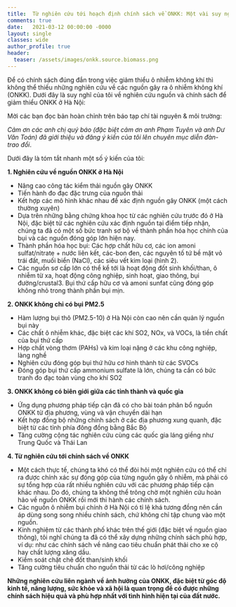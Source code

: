 ```yaml
---
title:  Từ nghiên cứu tới hoạch định chính sách về ONKK: Một vài suy nghĩ
comments: true
date:   2021-03-12 00:00:00 -0000
layout: single
classes: wide
author_profile: true
header:
  teaser: /assets/images/onkk.source.biomass.png
---
```


Để có chính sách đúng đắn trong việc giảm thiểu ô nhiễm không khí thì không thể thiếu những nghiên cứu về các nguồn gây ra ô nhiễm không khí (ONKK).
Dưới đây là suy nghĩ của tôi về nghiên cứu nguồn và chính sách để giảm thiểu ONKK ở Hà Nội:

Mời các bạn đọc bản hoàn chỉnh trên báo tạp chí tài nguyên & môi trường:

*Cảm ơn các anh chị quý báo (đặc biệt cảm ơn anh Phạm Tuyên và anh Dư Văn Toán) đã giới thiệu và đăng ý kiến của tôi lên chuyên mục diễn đàn-trao đổi*.

Dưới đây là tóm tắt nhanh một số ý kiến của tôi:

**1. Nghiên cứu về nguồn ONKK ở Hà Nội**

- Nâng cao công tác kiểm thải nguồn gây ONKK
- Tiến hành đo đạc đặc trưng của nguồn thải 
- Kết hợp các mô hình khác nhau để xác định nguồn gây ONKK (một cách thường xuyên) 
- Dựa trên những bằng chứng khoa học từ các nghiên cứu trước đó ở Hà Nội, 
đặc biệt từ các nghiên cứu xác định nguồn tại điểm tiếp nhận, chúng ta đã có một số bức tranh sơ bộ về thành phần hóa học chính của bụi và các nguồn đóng góp lớn hiện nay.
- Thành phần hóa học bụi: Các hợp chất hữu cơ, các ion amoni sulfat/nitrate + nước liên kết, các-bon đen, các nguyên tố tứ bề mặt vỏ trái đất, muối biển (NaCl), các siêu vết kim loại (hình 2). 
- Các nguồn sơ cấp lớn có thể kể tới là hoạt động đốt sinh khối/than, ô nhiễm từ xa, hoạt động công nghiệp, sinh hoạt, giao thông, bụi đường/crustal3. Bụi thứ cấp hữu cơ và amoni sunfat cũng đóng góp không nhỏ trong thành phần bụi mịn. 

**2. ONKK không chỉ có bụi PM2.5**

- Hàm lượng bụi thô (PM2.5-10) ở Hà Nội còn cao nên cần quản lý nguồn bụi này
- Các chất ô nhiễm khác, đặc biệt các khí SO2, NOx, và VOCs, là tiền chất của bụi thứ cấp
- Hợp chất vòng thơm (PAHs) và kim loại nặng ở các khu công nghiệp, làng nghề
- Nghiên cứu đóng góp bụi thứ hữu cơ hình thành từ các SVOCs
- Đóng góp bụi thứ cấp ammonium sulfate là lớn, chúng ta cần có bức tranh đo đạc toàn vùng cho khí SO2

**3. ONKK không có biên giới giữa các tỉnh thành và quốc gia**

- Ứng dụng phương pháp tiếp cận đã có cho bài toán phân bổ nguồn ONKK từ địa phương, vùng và vận chuyển dài hạn
- Kết hợp đồng bộ những chính sách ở các địa phương xung quanh, đặc biệt từ các tỉnh phía đông đồng bằng Bắc Bộ
- Tăng cường cộng tác nghiên cứu cùng các quốc gia láng giềng như Trung Quốc và Thái Lan

**4. Từ nghiên cứu tới chính sách về ONKK**

- Một cách thực tế, chúng ta khó có thể đòi hỏi một nghiên cứu có thể chỉ ra được chính xác sự đóng góp của từng nguồn gây ô nhiễm, mà phải có sự tổng hợp của rất nhiều nghiên cứu với các phương pháp tiếp cận khác nhau. 
Do đó, chúng ta không thể trông chờ một nghiên cứu hoàn hảo về nguồn ONKK rồi mới thi hành các chính sách.
- Các nguồn ô nhiễm bụi chính ở Hà Nội có tỉ lệ khá tương đồng nên cần áp dùng song song nhiều chính sách, chứ không chỉ tập chung vào một nguồn. 
- Kinh nghiệm từ các thành phố khác trên thế giới (đặc biệt về nguồn giao thông), tôi nghĩ chúng ta đã có thể xây dựng những chính sách phù hợp,
ví dụ: như các chính sách về nâng cao tiêu chuẩn phát thải cho xe cộ hay chất lượng xăng dầu.
- Kiểm soát chặt chẽ đốt than/sinh khối
- Tăng cường tiêu chuẩn cho nguồn thải từ các lò hơi/công nghiệp

**Những nghiên cứu liên ngành về ảnh hưởng của ONKK, đặc biệt từ góc độ kinh tế, năng lượng, sức khỏe và xã hội là quan trọng để có được những chính sách hiệu quả và phù hợp nhất với tình hình hiện tại của đất nước.**
